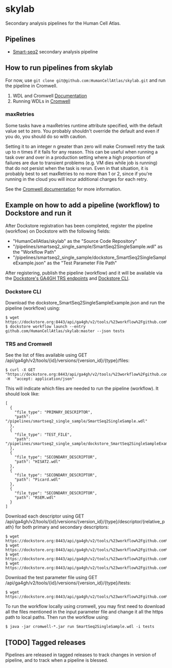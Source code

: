 # skylab
Secondary analysis pipelines for the Human Cell Atlas.

## Pipelines
- [Smart-seq2](https://github.com/HumanCellAtlas/skylab/tree/master/smartseq2_single_sample) secondary analysis pipeline

## How to run pipelines from skylab
For now, use `git clone git@github.com:HumanCellAtlas/skylab.git` and run the pipeline in Cromwell.

1. WDL and Cromwell [Documentation](https://software.broadinstitute.org/wdl/)
2. Running WDLs in [Cromwell](https://software.broadinstitute.org/wdl/documentation/execution.php)

### maxRetries

Some tasks have a maxRetries runtime attribute specified, with the default value set to zero. You probably shouldn't override the default and even if you do, you should do so with caution.

Setting it to an integer n greater than zero will make Cromwell retry the task up to n times if it fails for any reason. This can be useful when running a task over and over in a production setting where a high proportion of failures are due to transient problems (e.g. VM dies while job is running) that do not persist when the task is rerun. Even in that situation, it is probably best to set maxRetries to no more than 1 or 2, since if you're running in the cloud you will incur additional charges for each retry.

See the [Cromwell documentation](http://cromwell.readthedocs.io/en/develop/RuntimeAttributes/#maxretries) for more information.

## Example on how to add a pipeline (workflow) to Dockstore and run it
After Dockstore registration has been completed, register the pipeline (workflow) on Dockstore with the following fields:
  - "HumanCellAtlas/skylab" as the "Source Code Repository"
  - "/pipelines/smartseq2_single_sample/SmartSeq2SingleSample.wdl" as the "Workflow Path"
  - "/pipelines/smartseq2_single_sample/dockstore_SmartSeq2SingleSampleExample.json" as the "Test Parameter File Path"

After registering, publish the pipeline (workflow) and it will be available via the [Dockstore's GA4GH TRS endpoints](https://dockstore.org:8443/static/swagger-ui/index.html) and [Dockstore CLI](https://dockstore.org/quick-start).  

### Dockstore CLI
Download the dockstore_SmartSeq2SingleSampleExample.json and run the pipeline (workflow) using:
```
$ wget https://dockstore.org:8443/api/ga4gh/v2/tools/%23workflow%2Fgithub.com%2FHumanCellAtlas%2Fskylab/versions/master/PLAIN_WDL/tests
$ dockstore workflow launch --entry github.com/HumanCellAtlas/skylab:master --json tests
```

### TRS and Cromwell
See the list of files available using GET /api/ga4gh/v2/tools/{id}/versions/{version_id}/{type}/files:
```
$ curl -X GET "https://dockstore.org:8443/api/ga4gh/v2/tools/%23workflow%2Fgithub.com%2FHumanCellAtlas%2Fskylab/versions/master/WDL/files" -H  "accept: application/json"
```
This will indicate which files are needed to run the pipeline (workflow).  It should look like:
```
[
  {
    "file_type": "PRIMARY_DESCRIPTOR",
    "path": "/pipelines/smartseq2_single_sample/SmartSeq2SingleSample.wdl"
  },
  {
    "file_type": "TEST_FILE",
    "path": "/pipelines/smartseq2_single_sample/dockstore_SmartSeq2SingleSampleExample.json"
  },
  {
    "file_type": "SECONDARY_DESCRIPTOR",
    "path": "HISAT2.wdl"
  },
  {
    "file_type": "SECONDARY_DESCRIPTOR",
    "path": "Picard.wdl"
  },
  {
    "file_type": "SECONDARY_DESCRIPTOR",
    "path": "RSEM.wdl"
  }
]
```
Download each descriptor using GET /api/ga4gh/v2/tools/{id}/versions/{version_id}/{type}/descriptor/{relative_path} for both primary and secondary descriptors:
```
$ wget https://dockstore.org:8443/api/ga4gh/v2/tools/%23workflow%2Fgithub.com%2FHumanCellAtlas%2Fskylab/versions/master/PLAIN_WDL/descriptor//pipelines/smartseq2_single_sample/SmartSeq2SingleSample.wdl
$ wget https://dockstore.org:8443/api/ga4gh/v2/tools/%23workflow%2Fgithub.com%2FHumanCellAtlas%2Fskylab/versions/master/PLAIN_WDL/descriptor/HISAT2.wdl
$ wget https://dockstore.org:8443/api/ga4gh/v2/tools/%23workflow%2Fgithub.com%2FHumanCellAtlas%2Fskylab/versions/master/PLAIN_WDL/descriptor/Picard.wdl
$ wget https://dockstore.org:8443/api/ga4gh/v2/tools/%23workflow%2Fgithub.com%2FHumanCellAtlas%2Fskylab/versions/master/PLAIN_WDL/descriptor/RSEM.wdl
```
Download the test parameter file using GET /api/ga4gh/v2/tools/{id}/versions/{version_id}/{type}/tests:
```
$ wget https://dockstore.org:8443/api/ga4gh/v2/tools/%23workflow%2Fgithub.com%2FHumanCellAtlas%2Fskylab/versions/master/PLAIN_WDL/tests
```
To run the workflow locally using cromwell, you may first need to download all the files mentioned in the input parameter file and change it all the https path to local paths.  Then run the workflow using:
```
$ java -jar cromwell-*.jar run SmartSeq2SingleSample.wdl -i tests
```

## [TODO] Tagged releases
Pipelines are released in tagged releases to track changes in version of pipeline, and to track when a pipeline is blessed.
